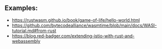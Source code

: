 ## Examples:

- https://rustwasm.github.io/book/game-of-life/hello-world.html
- https://github.com/bytecodealliance/wasmtime/blob/main/docs/WASI-tutorial.md#from-rust
- https://blog.red-badger.com/extending-istio-with-rust-and-webassembly